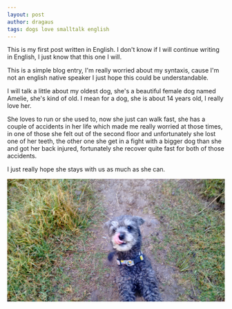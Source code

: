 ```yaml
---
layout: post
author: dragaus
tags: dogs love smalltalk english
---
```


This is my first post written in English. I don't know if I will continue writing in English, I just know that this one I will.

This is a simple blog entry, I'm really worried about my syntaxis, cause I'm not an english native speaker I just hope this could be understandable.

I will talk a little about my oldest dog, she's a beautiful female dog named Amelie, she's kind of old. I mean for a dog, she is about 14 years old, I really love her.

She loves to run or she used to, now she just can walk fast, she has a couple of accidents in her life which made me really worried at those times, in one of those she felt out of the second floor and unfortunately she lost one of her teeth, the other one she get in a fight with a bigger dog than she and got her back injured, fortunately she recover quite fast for both of those accidents.

I just really hope she stays with us as much as she can.

![Picture of amelie happy](/assets/images/amelie.jpg)
